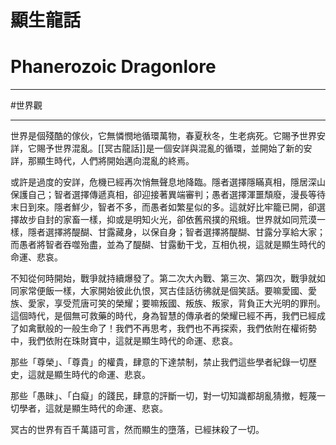 # 顯生龍話
# Phanerozoic Dragonlore
---
#世界觀 

---
世界是個殘酷的傢伙，它無憐憫地循環萬物，春夏秋冬，生老病死。它賜予世界安詳，它賜予世界混亂。[[冥古龍話]]是一個安詳與混亂的循環，並開始了新的安詳，那顯生時代，人們將開始邁向混亂的終焉。

或許是過度的安詳，危機已經再次悄無聲息地降臨。隱者選擇隱瞞真相，隱居深山保護自己；智者選擇傳遞真相，卻迎接著異端審判；愚者選擇渾噩頹廢，漫長等待末日到來。隱者鮮少，智者不多，而愚者如繁星似的多。這就好比牢籠已開，卻選擇故步自封的家畜一樣，抑或是明知火光，卻依舊飛撲的飛蛾。世界就如同荒漠一樣，隱者選擇將醍醐、甘露藏身，以保自身；智者選擇將醍醐、甘露分享給大家；而愚者將智者吞噬殆盡，並為了醍醐、甘露動干戈，互相仇視，這就是顯生時代的命運、悲哀。

不知從何時開始，戰爭就持續爆發了。第二次大內戰、第三次、第四次，戰爭就如同家常便飯一樣，大家開始彼此仇恨，冥古佳話彷彿就是個笑話。要嘛愛國、愛族、愛家，享受荒唐可笑的榮耀；要嘛叛國、叛族、叛家，背負正大光明的罪刑。這個時代，是個無可救藥的時代，身為智慧的傳承者的榮耀已經不再，我們已經成了如禽獸般的一般生命了！我們不再思考，我們也不再探索，我們依附在權術勢中，我們依附在珠財寶中，這就是顯生時代的命運、悲哀。

那些「尊榮」、「尊貴」的權貴，肆意的下達禁制，禁止我們這些學者紀錄一切歷史，這就是顯生時代的命運、悲哀。

那些「愚昧」、「白癡」的踐民，肆意的評斷一切，對一切知識都胡亂猜撤，輕蔑一切學者，這就是顯生時代的命運、悲哀。

冥古的世界有百千萬語可言，然而顯生的墮落，已經抹殺了一切。